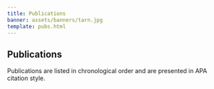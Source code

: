 ```yaml
---
title: Publications
banner: assets/banners/tarn.jpg
template: pubs.html
---
```


<h2 id="publications">Publications</h2>

<div class="flex-container">
<div id="publications-text">

Publications are listed in chronological order and are presented in APA citation style.

</div>
</div>